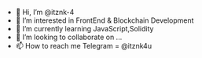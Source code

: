 - 👋 Hi, I’m @itznk-4
- 👀 I’m interested in FrontEnd & Blockchain Development
- 🌱 I’m currently learning JavaScript,Solidity
- 💞️ I’m looking to collaborate on ...
- 📫 How to reach me Telegram = @itznk4u

<!---
itznk-4/itznk-4 is a ✨ special ✨ repository because its `README.md` (this file) appears on your GitHub profile.
You can click the Preview link to take a look at your changes.
--->
